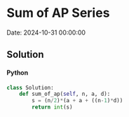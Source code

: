# Sum of AP Series

Date: 2024-10-31 00:00:00

## Solution

#### Python
```python
class Solution:
    def sum_of_ap(self, n, a, d):
        s = (n/2)*(a + a + ((n-1)*d))
        return int(s)
 ```